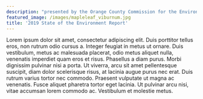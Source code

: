 ```yaml
---
description: "presented by the Orange County Commission for the Environment"
featured_image: /images/mapleleaf_viburnum.jpg
title: '2019 State of the Environment Report'
---
```


Lorem ipsum dolor sit amet, consectetur adipiscing elit. Duis porttitor tellus eros, non rutrum odio cursus a. Integer feugiat in metus ut ornare. Duis vestibulum, metus ac malesuada placerat, odio metus aliquet nulla, venenatis imperdiet quam eros et risus. Phasellus a diam purus. Morbi dignissim pulvinar nisi a porta. Ut viverra, arcu sit amet pellentesque suscipit, diam dolor scelerisque risus, at lacinia augue purus nec erat. Duis rutrum varius tortor nec commodo. Praesent vulputate ut magna ac venenatis. Fusce aliquet pharetra tortor eget lacinia. Ut pulvinar arcu nisi, vitae accumsan lorem commodo ac. Vestibulum et molestie metus.

